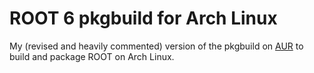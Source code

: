 # ROOT 6 pkgbuild for Arch Linux
My (revised and heavily commented) version of the pkgbuild on [AUR](https://aur.archlinux.org/packages/root) to build and package ROOT on Arch Linux. 
